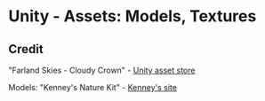 # Unity - Assets: Models, Textures

## Credit
"Farland Skies - Cloudy Crown" - [Unity asset store](https://assetstore.unity.com/packages/2d/textures-materials/sky/farland-skies-cloudy-crown-60004)

Models: "Kenney's Nature Kit" - [Kenney's site](https://www.kenney.nl/assets/nature-kit)
